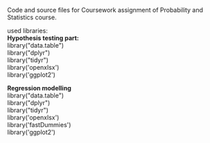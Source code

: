 Code and source files for Coursework assignment of Probability and Statistics course.

used libraries:<br>
**Hypothesis testing part:**<br>
library("data.table")<br>
library("dplyr")<br>
library("tidyr")<br>
library('openxlsx')<br>
library('ggplot2')<br>

**Regression modelling**<br>
library("data.table")<br>
library("dplyr")<br>
library("tidyr")<br>
library('openxlsx')<br>
library('fastDummies')<br>
library('ggplot2')<br>
